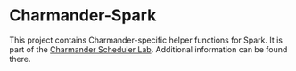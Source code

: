 Charmander-Spark
===================

This project contains Charmander-specific helper functions for Spark.
It is part of the [Charmander Scheduler Lab](https://github.com/att-innovate/charmander). Additional information can be found there.

